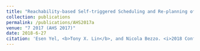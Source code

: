 ```yaml
---
title: "Reachability-based Self-triggered Scheduling and Re-planning of UAV Operations"
collection: publications
permalink: /publications/AHS2017a
venue: "7 2017 (AHS 2017)"
date: 2018-6-27
citation: 'Esen Yel, <b>Tony X. Lin</b>, and Nicola Bezzo. <i>2018 Conference on Adaptive Hardware Systems (AHS).</i>.'
---
```

